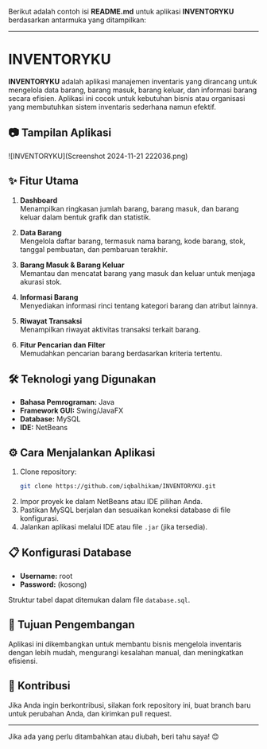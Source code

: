Berikut adalah contoh isi **README.md** untuk aplikasi **INVENTORYKU** berdasarkan antarmuka yang ditampilkan:

---

# INVENTORYKU

**INVENTORYKU** adalah aplikasi manajemen inventaris yang dirancang untuk mengelola data barang, barang masuk, barang keluar, dan informasi barang secara efisien. Aplikasi ini cocok untuk kebutuhan bisnis atau organisasi yang membutuhkan sistem inventaris sederhana namun efektif.

## 📷 Tampilan Aplikasi
![INVENTORYKU](Screenshot 2024-11-21 222036.png)

## ✨ Fitur Utama
1. **Dashboard**  
   Menampilkan ringkasan jumlah barang, barang masuk, dan barang keluar dalam bentuk grafik dan statistik.

2. **Data Barang**  
   Mengelola daftar barang, termasuk nama barang, kode barang, stok, tanggal pembuatan, dan pembaruan terakhir.

3. **Barang Masuk & Barang Keluar**  
   Memantau dan mencatat barang yang masuk dan keluar untuk menjaga akurasi stok.

4. **Informasi Barang**  
   Menyediakan informasi rinci tentang kategori barang dan atribut lainnya.

5. **Riwayat Transaksi**  
   Menampilkan riwayat aktivitas transaksi terkait barang.

6. **Fitur Pencarian dan Filter**  
   Memudahkan pencarian barang berdasarkan kriteria tertentu.

## 🛠️ Teknologi yang Digunakan
- **Bahasa Pemrograman:** Java
- **Framework GUI:** Swing/JavaFX
- **Database:** MySQL
- **IDE:** NetBeans

## ⚙️ Cara Menjalankan Aplikasi
1. Clone repository:
   ```bash
   git clone https://github.com/iqbalhikam/INVENTORYKU.git
   ```
2. Impor proyek ke dalam NetBeans atau IDE pilihan Anda.
3. Pastikan MySQL berjalan dan sesuaikan koneksi database di file konfigurasi.
4. Jalankan aplikasi melalui IDE atau file `.jar` (jika tersedia).

## 📋 Konfigurasi Database
- **Username:** root  
- **Password:** (kosong)

Struktur tabel dapat ditemukan dalam file `database.sql`.

## 🚀 Tujuan Pengembangan
Aplikasi ini dikembangkan untuk membantu bisnis mengelola inventaris dengan lebih mudah, mengurangi kesalahan manual, dan meningkatkan efisiensi.

## 🤝 Kontribusi
Jika Anda ingin berkontribusi, silakan fork repository ini, buat branch baru untuk perubahan Anda, dan kirimkan pull request.

---

Jika ada yang perlu ditambahkan atau diubah, beri tahu saya! 😊
